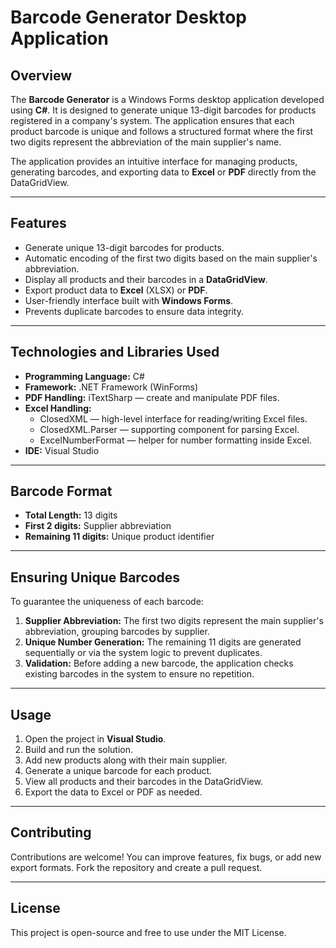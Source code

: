 # Barcode Generator Desktop Application

## Overview

The **Barcode Generator** is a Windows Forms desktop application developed using **C#**. It is designed to generate unique 13-digit barcodes for products registered in a company's system. The application ensures that each product barcode is unique and follows a structured format where the first two digits represent the abbreviation of the main supplier's name.

The application provides an intuitive interface for managing products, generating barcodes, and exporting data to **Excel** or **PDF** directly from the DataGridView.

---

## Features

- Generate unique 13-digit barcodes for products.
- Automatic encoding of the first two digits based on the main supplier's abbreviation.
- Display all products and their barcodes in a **DataGridView**.
- Export product data to **Excel** (XLSX) or **PDF**.
- User-friendly interface built with **Windows Forms**.
- Prevents duplicate barcodes to ensure data integrity.

---

## Technologies and Libraries Used

- **Programming Language:** C#
- **Framework:** .NET Framework (WinForms)
- **PDF Handling:** iTextSharp — create and manipulate PDF files.
- **Excel Handling:** 
  - ClosedXML — high-level interface for reading/writing Excel files.
  - ClosedXML.Parser — supporting component for parsing Excel.
  - ExcelNumberFormat — helper for number formatting inside Excel.
- **IDE:** Visual Studio

---

## Barcode Format

- **Total Length:** 13 digits
- **First 2 digits:** Supplier abbreviation
- **Remaining 11 digits:** Unique product identifier

---

## Ensuring Unique Barcodes

To guarantee the uniqueness of each barcode:

1. **Supplier Abbreviation:** The first two digits represent the main supplier's abbreviation, grouping barcodes by supplier.  
2. **Unique Number Generation:** The remaining 11 digits are generated sequentially or via the system logic to prevent duplicates.  
3. **Validation:** Before adding a new barcode, the application checks existing barcodes in the system to ensure no repetition.

---

## Usage

1. Open the project in **Visual Studio**.
2. Build and run the solution.
3. Add new products along with their main supplier.
4. Generate a unique barcode for each product.
5. View all products and their barcodes in the DataGridView.
6. Export the data to Excel or PDF as needed.

---

## Contributing

Contributions are welcome! You can improve features, fix bugs, or add new export formats. Fork the repository and create a pull request.

---

## License

This project is open-source and free to use under the MIT License.

